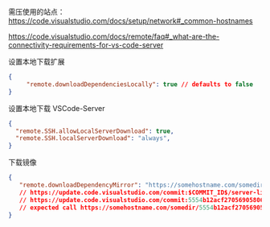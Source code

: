 需压使用的站点：<https://code.visualstudio.com/docs/setup/network#_common-hostnames>

<https://code.visualstudio.com/docs/remote/faq#_what-are-the-connectivity-requirements-for-vs-code-server>

设置本地下载扩展

```json
{
     "remote.downloadDependenciesLocally": true // defaults to false
}
```

设置本地下载 VSCode-Server

```json
{
  "remote.SSH.allowLocalServerDownload": true,
  "remote.SSH.localServerDownload": "always",
}
```

下载镜像

```json
{
   "remote.downloadDependencyMirror": "https://somehostname.com/somedir/" 
   // https://update.code.visualstudio.com/commit:$COMMIT_ID$/server-linux-x64/stable 
   // https://update.code.visualstudio.com/commit:5554b12acf27056905806867f251c859323ff7e9/server-linux-x64/stable
   // expected call https://somehostname.com/somedir/5554b12acf27056905806867f251c859323ff7e9/server-linux-x64/stable
}
```

